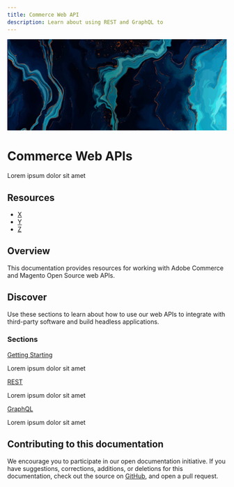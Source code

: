 ```yaml
---
title: Commerce Web API
description: Learn about using REST and GraphQL to 
---
```


<Hero slots="image, heading, text"/>

![Commerce Web APIs](_images/home-bg.jpeg)
# Commerce Web APIs

Lorem ipsum dolor sit amet

<Resources slots="heading, links"/>

## Resources

*  [X](https://developer.adobe.com)
*  [Y](https://developer.adobe.com)
*  [Z](https://developer.adobe.com)

## Overview

This documentation provides resources for working with Adobe Commerce and Magento Open Source web APIs.

## Discover

Use these sections to learn about how to use our web APIs to integrate with third-party software and build headless applications.

<DiscoverBlock slots="heading, link, text"/>

### Sections

[Getting Starting](get-started/)

Lorem ipsum dolor sit amet

<DiscoverBlock slots="link, text"/>

[REST](rest/)

Lorem ipsum dolor sit amet

<DiscoverBlock slots="link, text"/>

[GraphQL](graphql/)

Lorem ipsum dolor sit amet

## Contributing to this documentation

We encourage you to participate in our open documentation initiative. If you have suggestions, corrections, additions, or deletions for this documentation, check out the source on [GitHub](https://github.com/adobedocs/commerce-php), and open a pull request.
